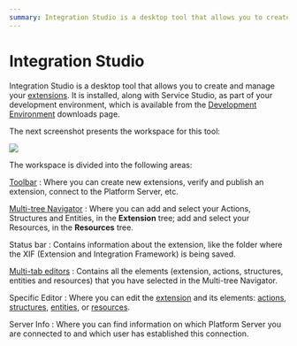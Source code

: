 ```yaml
---
summary: Integration Studio is a desktop tool that allows you to create and manage your extensions.
---
```


# Integration Studio

Integration Studio is a desktop tool that allows you to create and manage your [extensions](<../../extensibility-and-integration/integration-studio/getting-started/extension.md>). It is installed, along with Service Studio, as part of your development environment, which is available from the [Development Environment](https://www.outsystems.com/Downloads/) downloads page. 

The next screenshot presents the workspace for this tool:

![](images/workspace.gif)

The workspace is divided into the following areas:

[Toolbar](<toolbar.md>)
:   Where you can create new extensions, verify and publish an extension, connect to the Platform Server, etc.

[Multi-tree Navigator](<multi-tree-navigator.md>)
:   Where you can add and select your Actions, Structures and Entities, in the **Extension** tree; add and select your Resources, in the **Resources** tree.

Status bar
:   Contains information about the extension, like the folder where the XIF (Extension and Integration Framework) is being saved.

[Multi-tab editors](<multi-tab-editors.md>)
:   Contains all the elements (extension, actions, structures, entities and resources) that you have selected in the Multi-tree Navigator.

Specific Editor
:   Where you can edit the [extension](<editor/extension.md>) and its elements: [actions](<editor/action.md>), [structures](<editor/structure.md>), [entities](<editor/entity.md>), or [resources](<editor/resource.md>).

Server Info
:   Where you can find information on which Platform Server you are connected to and which user has established this connection.
